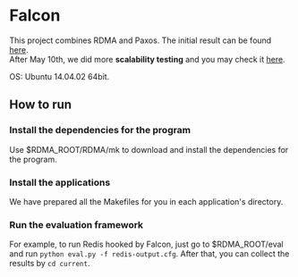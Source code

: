 # Falcon
This project combines RDMA and Paxos.
The initial result can be found [here](https://docs.google.com/spreadsheets/d/1XFwAh-SRHdBxu_PfRj2TiUBRuhfW-YC_pPDOC-TFdho/edit?usp=sharing).  
After May 10th, we did more **scalability testing** and you may check it  [here](https://docs.google.com/spreadsheets/d/1rHpv_gA_SS8XpS4sq5aLFjr_ztEPhTUH-r-1fR1_u60/edit?usp=sharing).
  
OS: Ubuntu 14.04.02 64bit.
## How to run
### Install the dependencies for the program
Use $RDMA_ROOT/RDMA/mk to download and install the dependencies for the program.
### Install the applications
We have prepared all the Makefiles for you in each application's directory.
### Run the evaluation framework
For example, to run Redis hooked by Falcon, just go to $RDMA_ROOT/eval and run `python eval.py -f redis-output.cfg`. After that, you can collect the results by `cd current`.
